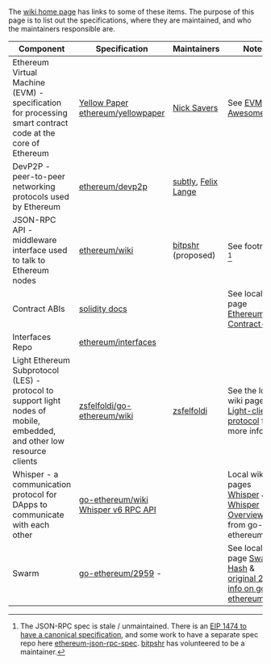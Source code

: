 <!-- TITLE: Maintainers -->
<!-- SUBTITLE: List of specifications and maintainers of the Ethereum network, sub protocols, and related standards -->

The [wiki home page](/) has links to some of these items. The purpose of this page is to list out the specifications, where they are maintained, and who the maintainers responsible are.

| Component | Specification	| Maintainers | Notes |
|---|---|---|---|
| Ethereum Virtual Machine (EVM) - specification for processing smart contract code at the core of Ethereum | [Yellow Paper ethereum/yellowpaper](https://github.com/ethereum/yellowpaper) | [Nick Savers](https://github.com/nicksavers) | See [EVM Awesome List](ethereum-virtual-machine-evm-awesome-list) |
| DevP2P - peer-to-peer networking protocols used by Ethereum | [ethereum/devp2p](https://github.com/ethereum/devp2p/) | [subtly](https://github.com/subtly), [Felix Lange](https://github.com/fjl) |
| JSON-RPC API - middleware interface used to talk to Ethereum nodes | [ethereum/wiki](https://github.com/ethereum/wiki/wiki/JSON-RPC) | [bitpshr](https://github.com/bitpshr) (proposed) | See footnote [^jsonrpc] |
| Contract ABIs | [solidity docs](https://solidity.readthedocs.io/en/develop/abi-spec.html)| | See local wiki page [Ethereum-Contract-ABI](Ethereum-Contract-ABI) |
| Interfaces Repo | [ethereum/interfaces](https://github.com/ethereum/interfaces) | | |
| Light Ethereum Subprotocol (LES) - protocol to support light nodes of mobile, embedded, and other low resource clients | [zsfelfoldi/go-ethereum/wiki](https://github.com/zsfelfoldi/go-ethereum/wiki/Light-Ethereum-Subprotocol-%28LES%29) | [zsfelfoldi](https://github.com/zsfelfoldi) | See the local wiki page [Light-client-protocol](Light-client-protocol) for more info |
| Whisper - a communication protocol for DApps to communicate with each other | [go-ethereum/wiki Whisper v6 RPC API](https://github.com/ethereum/go-ethereum/wiki/Whisper-v6-RPC-API)  | | Local wiki pages [Whisper](Whisper) & [Whisper Overview](Whisper-Overview) are from go-ethereum/wiki |
| Swarm | [go-ethereum/2959](https://github.com/ethereum/go-ethereum/pull/2959) - | | See local wiki page [Swarm Hash](/glossary/swarm-hash) & [original 2015 info on go-ethereum/wiki](https://github.com/ethereum/go-ethereum/wiki/Swarm---distributed-preimage-archive) |

[^jsonrpc]: The JSON-RPC spec is stale / unmaintained. There is an [EIP 1474 to have a canonical specification](https://github.com/ethereum/EIPs/pull/1474), and some work to have a separate spec repo here [ethereum-json-rpc-spec](https://github.com/spadebuilders/ethereum-json-rpc-spec). [bitpshr](https://github.com/bitpshr) has volunteered to be a maintainer.

